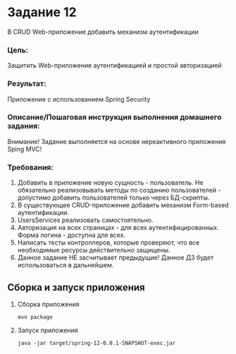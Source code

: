 # Задание 12 #
В CRUD Web-приложение добавить механизм аутентификации
### Цель:
Защитить Web-приложение аутентификацией и простой авторизацией

### Результат: 
Приложение с использованием Spring Security

### Описание/Пошаговая инструкция выполнения домашнего задания:
Внимание! Задание выполняется на основе нереактивного приложения Sping MVC!
### Требования:
1. Добавить в приложение новую сущность - пользователь. Не обязательно реализовывать методы по созданию пользователей - допустимо добавить пользователей только через БД-скрипты. 
2. В существующее CRUD-приложение добавить механизм Form-based аутентификации. 
3. UsersServices реализовать самостоятельно. 
4. Авторизация на всех страницах - для всех аутентифицированных. Форма логина - доступна для всех. 
5. Написать тесты контроллеров, которые проверяют, что все необходимые ресурсы действительно защищены. 
6. Данное задание НЕ засчитывает предыдущие!
Данное ДЗ будет использоваться в дальнейшем.

## Сборка и запуск приложения ##
1. Сборка приложения
   ```
   mvn package
   ```
2. Запуск приложения
   ```
   java -jar target/spring-12-0.0.1-SNAPSHOT-exec.jar
   ```